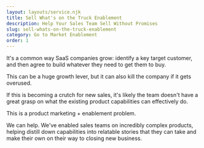 ```yaml
---
layout: layouts/service.njk
title: Sell What's on the Truck Enablement
description: Help Your Sales Team Sell Without Promises
slug: sell-whats-on-the-truck-enablement
category: Go to Market Enablement
order: 1
---
```

It's a common way SaaS companies grow: identify a key target customer, and then agree to build whatever they need to get them to buy.

This can be a huge growth lever, but it can also kill the company if it gets overused.

If this is becoming a crutch for new sales, it's likely the team doesn't have a great grasp on what the existing product capabilities can effectively do.

This is a product marketing + enablement problem.

We can help. We've enabled sales teams on incredibly complex products, helping distill down capabilities into relatable stories that they can take and make their own on their way to closing new business.